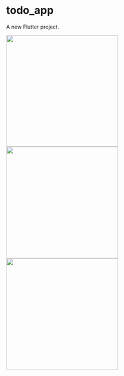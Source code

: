 # todo_app

A new Flutter project.

<img src="https://user-images.githubusercontent.com/71324089/231664403-969ac703-66ac-437a-9785-e964915c06f2.png" width=300>
<img src='https://user-images.githubusercontent.com/71324089/231664397-756775dc-3f18-4fe5-9ae0-2adbfcad489e.png' width=300>
<img src="https://user-images.githubusercontent.com/71324089/231664387-4c32b671-ca5c-4a04-8dae-1bd9ba53d7f4.png" width=300>
